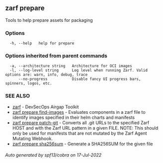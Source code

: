 ## zarf prepare

Tools to help prepare assets for packaging

### Options

```
  -h, --help   help for prepare
```

### Options inherited from parent commands

```
  -a, --architecture string   Architecture for OCI images
  -l, --log-level string      Log level when running Zarf. Valid options are: warn, info, debug, trace
      --no-progress           Disable fancy UI progress bars, spinners, logos, etc.
```

### SEE ALSO

* [zarf](zarf.md)	 - DevSecOps Airgap Toolkit
* [zarf prepare find-images](zarf_prepare_find-images.md)	 - Evaluates components in a zarf file to identify images specified in their helm charts and manifests
* [zarf prepare patch-git](zarf_prepare_patch-git.md)	 - Converts all .git URLs to the specified Zarf HOST and with the Zarf URL pattern in a given FILE.  NOTE: 
This should only be used for manifests that are not mutated by the Zarf Agent Mutating Webhook.
* [zarf prepare sha256sum](zarf_prepare_sha256sum.md)	 - Generate a SHA256SUM for the given file

###### Auto generated by spf13/cobra on 17-Jul-2022
